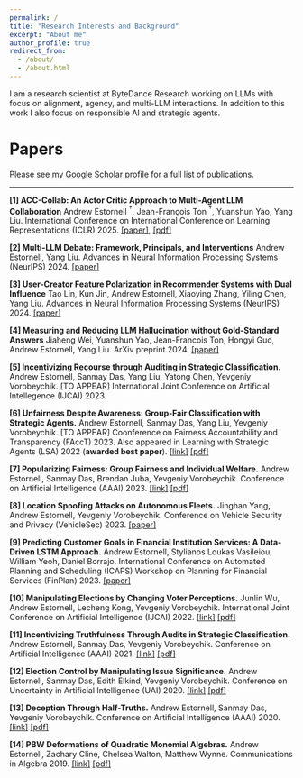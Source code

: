 ```yaml
---
permalink: /
title: "Research Interests and Background"
excerpt: "About me"
author_profile: true
redirect_from: 
  - /about/
  - /about.html
---
```



I am a research scientist at ByteDance Research working on LLMs with focus on alignment, agency, and multi-LLM interactions. In addition to this work I also focus on responsible AI and strategic agents.




# Papers

Please see my [Google Scholar profile](https://scholar.google.com/citations?hl=en&user=SSW02WEAAAAJ) for a full list of publications.

------

**[1] ACC-Collab: An Actor Critic Approach to Multi-Agent LLM Collaboration** Andrew Estornell $^\dagger$, Jean-François Ton $^\dagger$, Yuanshun Yao, Yang Liu. International Conference on International Conference on Learning Representations (ICLR) 2025. [[paper]](https://arxiv.org/abs/2411.00053), [[pdf]](/assets/pdfs/ACC_Collab_An_Actor_Critic_Approach_to_Multi_Agent_LLM_Collaboration.pdf)

**[2] Multi-LLM Debate: Framework, Principals, and Interventions**  Andrew Estornell, Yang Liu. Advances in Neural Information Processing Systems (NeurIPS) 2024. [[paper]](https://proceedings.neurips.cc/paper_files/paper/2024/file/32e07a110c6c6acf1afbf2bf82b614ad-Paper-Conference.pdf)

**[3] User-Creator Feature Polarization in Recommender Systems with Dual Influence** Tao Lin, Kun Jin, Andrew Estornell, Xiaoying Zhang, Yiling Chen, Yang Liu. Advances in Neural Information Processing Systems (NeurIPS) 2024. [[paper]](https://proceedings.neurips.cc/paper_files/paper/2024/file/e3642e94ac68254419b7cdeb5e4a46f7-Paper-Conference.pdf)

**[4] Measuring and Reducing LLM Hallucination without Gold-Standard Answers** Jiaheng Wei, Yuanshun Yao, Jean-Francois Ton, Hongyi Guo, Andrew Estornell, Yang Liu. ArXiv preprint 2024. [[paper]](https://arxiv.org/pdf/2402.10412)

**[5] Incentivizing Recourse through Auditing in Strategic Classification.** Andrew Estornell, Sanmay Das, Yang Liu, Yatong Chen, Yevgeniy Vorobeychik. \[TO APPEAR\] International Joint Conference on Artificial Intellegence (IJCAI) 2023.

**[6] Unfairness Despite Awareness: Group-Fair Classification with Strategic Agents.** Andrew Estornell, Sanmay Das, Yang Liu, Yevgeniy Vorobeychik. \[TO APPEAR\] Coonference on Fairness Accountability and Transparency (FAccT) 2023. Also appeared in Learning with Strategic Agents (LSA) 2022 (**awarded best paper**). [[link]](https://arxiv.org/pdf/2112.02746.pdf) [[pdf]](/assets/pdfs/FairnessReversal2022.pdf)


**[7] Popularizing Fairness: Group Fairness and Individual Welfare.** Andrew Estornell, Sanmay Das, Brendan Juba, Yevgeniy Vorobeychik. Conference on Artificial Intelligence (AAAI) 2023. [[link]](https://scholar.google.com/citations?view_op=view_citation&hl=en&user=SSW02WEAAAAJ&citation_for_view=SSW02WEAAAAJ:UeHWp8X0CEIC) [[pdf]](/assets/pdfs/PopularFairness2023.pdf)

**[8] Location Spoofing Attacks on Autonomous Fleets.** Jinghan Yang, Andrew Estornell, Yevgeniy Vorobeychik. Conference on Vehicle Security and Privacy (VehicleSec) 2023. [[paper]](https://www.ndss-symposium.org/ndss-paper/auto-draft-371/)

**[9]  Predicting Customer Goals in Financial Institution Services: A Data-Driven LSTM Approach.** Andrew Estornell, Stylianos Loukas Vasileiou, William Yeoh, Daniel Borrajo. International Conference on Automated Planning and Scheduling (ICAPS) Workshop on Planning for Financial Services (FinPlan) 2023. [[paper]](https://arxiv.org/pdf/2406.19399)

**[10] Manipulating Elections by Changing Voter Perceptions.** Junlin Wu, Andrew Estornell, Lecheng Kong, Yevgeniy Vorobeychik. International Joint Conference on Artificial Intelligence (IJCAI) 2022. [[link]](https://arxiv.org/pdf/2205.00102.pdf) [[pdf]](/assets/pdfs/ElectionControl2022.pdf)

**[11]  Incentivizing Truthfulness Through Audits in Strategic Classification.** Andrew Estornell, Sanmay Das, Yevgeniy Vorobeychik. Conference on Artificial Intelligence (AAAI) 2021. [[link]](https://ojs.aaai.org/index.php/AAAI/article/view/16674) [[pdf]](/assets/pdfs/Audits2021.pdf)


**[12] Election Control by Manipulating Issue Significance.** Andrew Estornell, Sanmay Das, Edith Elkind, Yevgeniy Vorobeychik.  Conference on Uncertainty in Artificial Intelligence (UAI) 2020. [[link]](https://proceedings.mlr.press/v124/estornell20a.html) [[pdf]](/assets/pdfs/ElectionControl2020.pdf)


**[13] Deception Through Half-Truths.** Andrew Estornell, Sanmay Das, Yevgeniy Vorobeychik. Conference on Artificial Intelligence (AAAI) 2020. [[link]](https://ojs.aaai.org/index.php/AAAI/article/view/6570) [[pdf]](/assets/pdfs/Deception2020.pdf)

**[14] PBW Deformations of Quadratic Monomial Algebras.** Andrew Estornell, Zachary Cline, Chelsea Walton, Matthew Wynne.  Communications in Algebra 2019. [[link]](https://www.tandfonline.com/doi/full/10.1080/00927872.2018.1536757?casa_token=TuCNA221xeEAAAAA:St_MqmqvdsrE0qoSf_ku_7kvrOTZ5zoXXcdvRY6inE3c5d09eqxkmoTFg1opAkfhTf3baPFiIqqHxEU) [[pdf]](/assets/pdfs/PBW2019.pdf)









